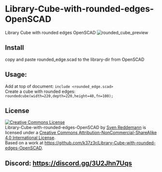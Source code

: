 # Library-Cube-with-rounded-edges-OpenSCAD
Library Cube with rounded edges OpenSCAD
![rounded_cube_preview](https://user-images.githubusercontent.com/105192630/214579023-65d40f69-e677-4606-ba16-70ebb263b50f.png)
## Install
copy and paste rounded_edge.scad to the library-dir from OpenSCAD
## Usage:
Add at top of document: `include <rounded_edge.scad>`<br>
Create a cube with rounded edges: `roundedcube(width=220,depth=220,height=40,fn=100);`
## License
<a rel="license" href="http://creativecommons.org/licenses/by-nc-sa/4.0/"><img alt="Creative Commons License" style="border-width:0" src="https://i.creativecommons.org/l/by-nc-sa/4.0/88x31.png" /></a><br /><span xmlns:dct="http://purl.org/dc/terms/" property="dct:title">Library-Cube-with-rounded-edges-OpenSCAD</span> by <a xmlns:cc="http://creativecommons.org/ns#" href="https://github.com/k37z3r" property="cc:attributionName" rel="cc:attributionURL">Sven Reddemann</a> is licensed under a <a rel="license" href="http://creativecommons.org/licenses/by-nc-sa/4.0/">Creative Commons Attribution-NonCommercial-ShareAlike 4.0 International License</a>.<br />Based on a work at <a xmlns:dct="http://purl.org/dc/terms/" href="https://github.com/k37z3r/Library-Cube-with-rounded-edges-OpenSCAD" rel="dct:source">https://github.com/k37z3r/Library-Cube-with-rounded-edges-OpenSCAD</a>.

## Discord: https://discord.gg/3U2Jhn7Uqs
